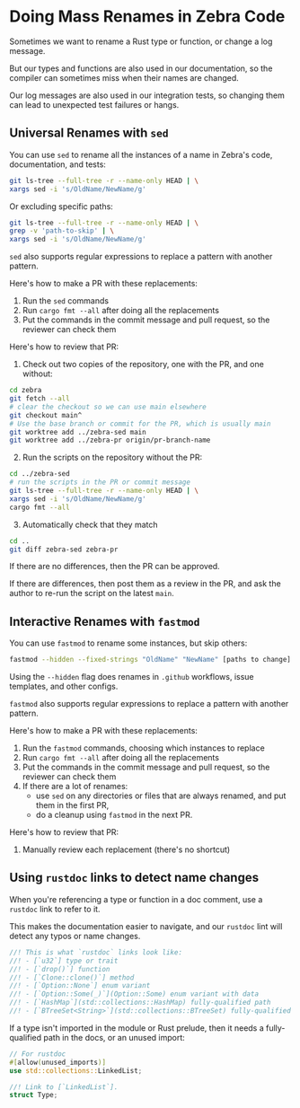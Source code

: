 # Doing Mass Renames in Zebra Code

Sometimes we want to rename a Rust type or function, or change a log message.

But our types and functions are also used in our documentation,
so the compiler can sometimes miss when their names are changed.

Our log messages are also used in our integration tests,
so changing them can lead to unexpected test failures or hangs.

## Universal Renames with `sed`

You can use `sed` to rename all the instances of a name in Zebra's code, documentation, and tests:
```sh
git ls-tree --full-tree -r --name-only HEAD | \
xargs sed -i 's/OldName/NewName/g'
```

Or excluding specific paths:
```sh
git ls-tree --full-tree -r --name-only HEAD | \
grep -v 'path-to-skip' | \
xargs sed -i 's/OldName/NewName/g'
```

`sed` also supports regular expressions to replace a pattern with another pattern.

Here's how to make a PR with these replacements:
1. Run the `sed` commands
2. Run `cargo fmt --all` after doing all the replacements
3. Put the commands in the commit message and pull request, so the reviewer can check them

Here's how to review that PR:
1. Check out two copies of the repository, one with the PR, and one without:
```sh
cd zebra
git fetch --all
# clear the checkout so we can use main elsewhere
git checkout main^
# Use the base branch or commit for the PR, which is usually main
git worktree add ../zebra-sed main
git worktree add ../zebra-pr origin/pr-branch-name
```

2. Run the scripts on the repository without the PR:
```sh
cd ../zebra-sed
# run the scripts in the PR or commit message
git ls-tree --full-tree -r --name-only HEAD | \
xargs sed -i 's/OldName/NewName/g'
cargo fmt --all
```

3. Automatically check that they match
```sh
cd ..
git diff zebra-sed zebra-pr
```

If there are no differences, then the PR can be approved.

If there are differences, then post them as a review in the PR,
and ask the author to re-run the script on the latest `main`.

## Interactive Renames with `fastmod`

You can use `fastmod` to rename some instances, but skip others:
```sh
fastmod --hidden --fixed-strings "OldName" "NewName" [paths to change]
```

Using the `--hidden` flag does renames in `.github` workflows, issue templates, and other configs.

`fastmod` also supports regular expressions to replace a pattern with another pattern.

Here's how to make a PR with these replacements:
1. Run the `fastmod` commands, choosing which instances to replace
2. Run `cargo fmt --all` after doing all the replacements
3. Put the commands in the commit message and pull request, so the reviewer can check them
4. If there are a lot of renames:
   - use `sed` on any directories or files that are always renamed, and put them in the first PR,
   - do a cleanup using `fastmod` in the next PR.

Here's how to review that PR:
1. Manually review each replacement (there's no shortcut)

## Using `rustdoc` links to detect name changes

When you're referencing a type or function in a doc comment,
use a `rustdoc` link to refer to it.

This makes the documentation easier to navigate,
and our `rustdoc` lint will detect any typos or name changes.

```rust
//! This is what `rustdoc` links look like:
//! - [`u32`] type or trait
//! - [`drop()`] function
//! - [`Clone::clone()`] method
//! - [`Option::None`] enum variant
//! - [`Option::Some(_)`](Option::Some) enum variant with data
//! - [`HashMap`](std::collections::HashMap) fully-qualified path
//! - [`BTreeSet<String>`](std::collections::BTreeSet) fully-qualified path with generics
```

If a type isn't imported in the module or Rust prelude,
then it needs a fully-qualified path in the docs, or an unused import:
```rust
// For rustdoc
#[allow(unused_imports)]
use std::collections::LinkedList;

//! Link to [`LinkedList`].
struct Type;
```
